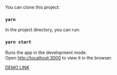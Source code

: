 You can clone this project:

### `yarn`

In the project directory, you can run:

### `yarn start`

Runs the app in the development mode.<br />
Open [http://localhost:3000](http://localhost:3000) to view it in the browser.

[DEMO LINK](https://gulldan1996.github.io/involve-test/)